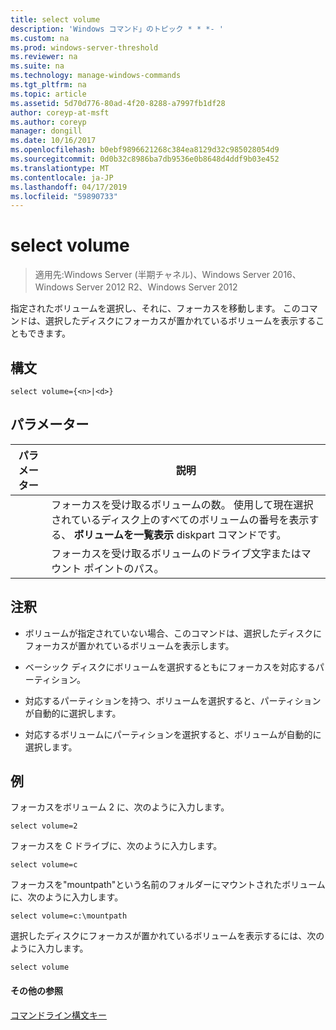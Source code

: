 ```yaml
---
title: select volume
description: 'Windows コマンド」のトピック * * *- '
ms.custom: na
ms.prod: windows-server-threshold
ms.reviewer: na
ms.suite: na
ms.technology: manage-windows-commands
ms.tgt_pltfrm: na
ms.topic: article
ms.assetid: 5d70d776-80ad-4f20-8288-a7997fb1df28
author: coreyp-at-msft
ms.author: coreyp
manager: dongill
ms.date: 10/16/2017
ms.openlocfilehash: b0ebf9896621268c384ea8129d32c985028054d9
ms.sourcegitcommit: 0d0b32c8986ba7db9536e0b8648d4ddf9b03e452
ms.translationtype: MT
ms.contentlocale: ja-JP
ms.lasthandoff: 04/17/2019
ms.locfileid: "59890733"
---
```

# <a name="select-volume"></a>select volume

>適用先:Windows Server (半期チャネル)、Windows Server 2016、Windows Server 2012 R2、Windows Server 2012

指定されたボリュームを選択し、それに、フォーカスを移動します。 このコマンドは、選択したディスクにフォーカスが置かれているボリュームを表示することもできます。  
  
  
  
## <a name="syntax"></a>構文  
  
```  
select volume={<n>|<d>}  
```  
  
## <a name="parameters"></a>パラメーター  
  
|パラメーター|説明|  
|-------|--------|  
|<n>|フォーカスを受け取るボリュームの数。 使用して現在選択されているディスク上のすべてのボリュームの番号を表示する、 **ボリュームを一覧表示** diskpart コマンドです。|  
|<d>|フォーカスを受け取るボリュームのドライブ文字またはマウント ポイントのパス。|  
  
## <a name="remarks"></a>注釈  
  
-   ボリュームが指定されていない場合、このコマンドは、選択したディスクにフォーカスが置かれているボリュームを表示します。  
  
-   ベーシック ディスクにボリュームを選択するともにフォーカスを対応するパーティション。  
  
-   対応するパーティションを持つ、ボリュームを選択すると、パーティションが自動的に選択します。  
  
-   対応するボリュームにパーティションを選択すると、ボリュームが自動的に選択します。  
  
## <a name="BKMK_examples"></a>例  
フォーカスをボリューム 2 に、次のように入力します。  
  
```  
select volume=2  
```  
  
フォーカスを C ドライブに、次のように入力します。  
  
```  
select volume=c  
```  
  
フォーカスを"mountpath"という名前のフォルダーにマウントされたボリュームに、次のように入力します。  
  
```  
select volume=c:\mountpath  
```  
  
選択したディスクにフォーカスが置かれているボリュームを表示するには、次のように入力します。  
  
```  
select volume  
```  
  
#### <a name="additional-references"></a>その他の参照  
[コマンドライン構文キー](command-line-syntax-key.md)  
  

  

